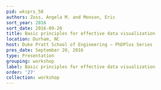 ```yaml
---
pid: wksprs_58
authors: Zoss, Angela M. and Monson, Eric
sort_year: 2016
sort_date: 2016-09-20
title: Basic principles for effective data visualization
location: Durham, NC
host: Duke Pratt School of Engineering – PhDPlus Series
pres_date: September 20, 2016
type: Presentation
grouping: workshop
label: Basic principles for effective data visualization
order: '27'
collection: workshop
---
```

